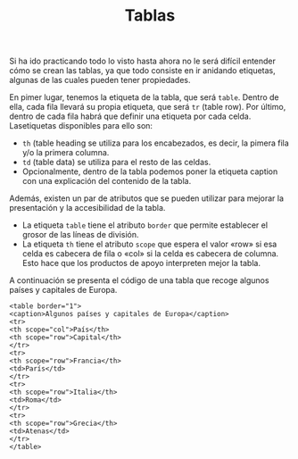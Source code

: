 ﻿---
title: Tablas
---

Si ha ido practicando todo lo visto hasta ahora no le será difícil entender cómo se crean las tablas, ya que todo consiste en ir anidando etiquetas, algunas de las cuales pueden tener propiedades.

En pimer lugar, tenemos la etiqueta de la tabla, que será `table`. Dentro de ella, cada fila llevará su propia etiqueta, que será `tr` (<span lang="en">table row</span>). Por último, dentro de cada fila habrá que definir una etiqueta por cada celda. Lasetiquetas disponibles para ello son:

- `th` (<span lang="en">table heading</span> se utiliza para los encabezados, es decir, la pimera fila y/o la primera columna.
- `td` (<span lang="en">table data</span>) se utiliza para el resto de las celdas.
- Opcionalmente, dentro de la tabla podemos poner la etiqueta caption con una explicación del contenido de la tabla. 


Además, existen un par de atributos que se pueden utilizar para mejorar la presentación y la accesibilidad de la tabla.

- La etiqueta `table` tiene el atributo `border` que permite establecer el grosor de las líneas de división.
- La etiqueta `th` tiene el atributo `scope` que espera el valor «row» si esa celda es cabecera de fila o «col» si la celda es cabecera de columna. Esto hace que los productos de apoyo interpreten mejor la tabla.


A continuación se presenta el código de una tabla que recoge algunos países y capitales de Europa.

```
<table border="1">
<caption>Algunos países y capitales de Europa</caption>
<tr>
<th scope="col">País</th>
<th scope="row">Capital</th>
</tr>
<tr>
<th scope="row">Francia</th>
<td>París</td>
</tr>
<tr>
<th scope="row">Italia</th>
<td>Roma</td>
</tr>
<tr>
<th scope="row">Grecia</th>
<td>Atenas</td>
</tr>
</table>
```